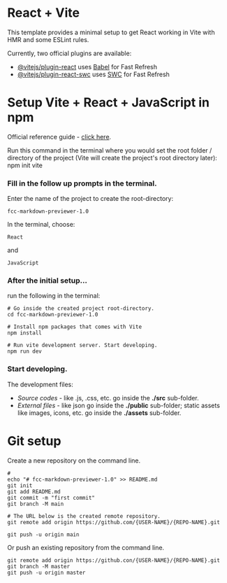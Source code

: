 # React + Vite

This template provides a minimal setup to get React working in Vite with HMR and some ESLint rules.

Currently, two official plugins are available:

- [@vitejs/plugin-react](https://github.com/vitejs/vite-plugin-react/blob/main/packages/plugin-react/README.md) uses [Babel](https://babeljs.io/) for Fast Refresh
- [@vitejs/plugin-react-swc](https://github.com/vitejs/vite-plugin-react-swc) uses [SWC](https://swc.rs/) for Fast Refresh


# Setup Vite + React + JavaScript in npm

Official reference guide - [click here](https://v3.vitejs.dev/guide/).

Run this command in the terminal where you would set the root folder / directory of the project (Vite will create the project's root directory later):
	npm init vite


### Fill in the follow up prompts in the terminal.

Enter the name of the project to create the root-directory:

	fcc-markdown-previewer-1.0

In the terminal, choose:

	React

and

	JavaScript


### After the initial setup...

run the following in the terminal:

	# Go inside the created project root-directory.
	cd fcc-markdown-previewer-1.0

	# Install npm packages that comes with Vite
	npm install

	# Run vite development server. Start developing.
	npm run dev

### Start developing.

The development files:
- *Source codes* - like .js, .css, etc. go inside the **./src** sub-folder.
- *External files* - like json go inside the **./public** sub-folder; static assets like images, icons, etc. go inside the **./assets** sub-folder.

# Git setup

Create a new repository on the command line.

	#
	echo "# fcc-markdown-previewer-1.0" >> README.md
	git init
	git add README.md
	git commit -m "first commit"
	git branch -M main

	# The URL below is the created remote repository.
	git remote add origin https://github.com/{USER-NAME}/{REPO-NAME}.git
	
	git push -u origin main


Or push an existing repository from the command line.

	git remote add origin https://github.con/{USER-NAME}/{REPO-NAME}.git
	git branch -M master
	git push -u origin master
